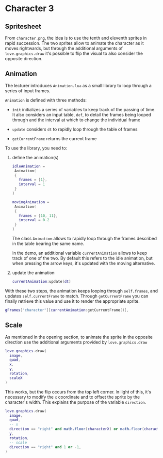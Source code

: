 # Character 3

## Spritesheet

From `character.png`, the idea is to use the tenth and eleventh sprites in rapid succession. The two sprites allow to animate the character as it moves rightwards, but through the additional arguments of `love.graphics.draw` it's possible to flip the visual to also consider the opposite direction.

## Animation

The lecturer introduces `Animation.lua` as a small library to loop through a series of input frames.

`Animation` is defined with three methods:

- `init` initializes a series of variables to keep track of the passing of time. It also considers an input table, `def`, to detail the frames being looped through and the interval at which to change the individual frame

- `update` considers `dt` to rapidly loop through the table of frames

- `getCurrentFrame` returns the current frame

To use the library, you need to:

1. define the animation(s)

   ```lua
   idleAnimation =
    Animation(
    {
      frames = {1},
      interval = 1
    }
   )

   movingAnimation =
    Animation(
    {
      frames = {10, 11},
      interval = 0.2
    }
   )
   ```

   The class `Animation` allows to rapidly loop through the frames described in the table bearing the same name.

   In the demo, an additional variable `currentAnimation` allows to keep track of one of the two. By default this refers to the idle animation, but when pressing the arrow keys, it's updated with the moving alternative.

2. update the animation

   ```lua
   currentAnimation:update(dt)
   ```

With these two steps, the animation keeps looping through `self.frames`, and updates `self.currentFrame` to match. Through `getCurrentFrame` you can finally retrieve this value and use it to render the appropriate sprite.

```lua
gFrames["character"][currentAnimation:getCurrentFrame()],
```

## Scale

As mentioned in the opening section, to animate the sprite in the opposite direction use the additional arguments provided by `love.graphics.draw`

```lua
love.graphics.draw(
  image,
  quad,
  x,
  y,
  rotation,
  scaleX
)
```

This works, but the flip occurs from the top left corner. In light of this, it's necessary to modify the `x` coordinate and to offset the sprite by the character's width. This explains the purpose of the variable `direction`.

```lua
love.graphics.draw(
  image,
  quad,
  -- x
  direction == "right" and math.floor(characterX) or math.floor(characterX + CHARACTER_WIDTH),
  y,
  rotation,
  -- scale
  direction == "right" and 1 or -1,
)
```
